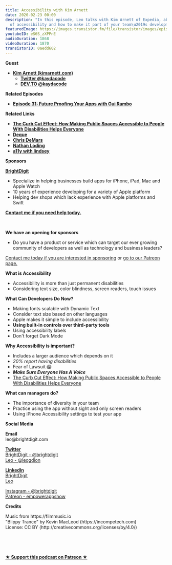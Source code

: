 ```yaml
---
title: Accessibility with Kim Arnett
date: 2020-02-23 00:00
description: "In this episode, Leo talks with Kim Arnett of Expedia, about the importance
  of accessibility and how to make it part of your team\u2019s development process."
featuredImage: https://images.transistor.fm/file/transistor/images/episode/198935/full_1582298678-artwork.jpg
youtubeID: eS6S_zXPPnE
audioDuration: 1868
videoDuration: 1870
transistorID: 0aedd602
---
```

<p><b>Guest</b></p><ul><li>
<a href="https://kimarnett.com"><strong>Kim Arnett (kimarnett.com)</strong></a><ul>
<li><a href="https://twitter.com/kaydacode"><strong>Twitter @kaydacode</strong></a></li>
<li><a href="https://dev.to/kaydacode"><strong>DEV.TO @kaydacode</strong></a></li>
</ul>
</li></ul><p><b>Related Episodes</b></p><ul><li><a href="https://share.transistor.fm/s/29d6ee9b"><strong>Episode 31: Future Proofing Your Apps with Gui Rambo</strong></a></li></ul><p><b>Related Links</b></p><ul>
<li><a href="https://medium.com/@mosaicofminds/the-curb-cut-effect-how-making-public-spaces-accessible-to-people-with-disabilities-helps-everyone-d69f24c58785"><strong>The Curb Cut Effect: How Making Public Spaces Accessible to People With Disabilities Helps Everyone</strong></a></li>
<li><a href="https://www.deque.com"><strong>Deque</strong></a></li>
<li><a href="http://chrisdemars.com"><strong>Chris DeMars</strong></a></li>
<li><a href="https://twitter.com/NathanLoding"><strong>Nathan Loding</strong></a></li>
<li><a href="https://www.a11ywithlindsey.com"><strong>a11y with lindsey</strong></a></li>
</ul><p><b>Sponsors</b></p><p><a href="https://brightdigit.com/"><strong>BrightDigit</strong></a></p><ul>
<li>Specialize in helping businesses build apps for iPhone, iPad, Mac and Apple Watch</li>
<li>10 years of experience developing for a variety of Apple platform</li>
<li>Helping dev shops which lack experience with Apple platforms and Swift</li>
</ul><p><a href="https://brightdigit.com/contact/"><strong>Contact me if you need help today.</strong></a></p><p><br></p><p><strong>We have an opening for sponsors</strong></p><ul><li>Do you have a product or service which can target our ever growing community of developers as well as technology and business leaders? </li></ul><p><a href="https://brightdigit.com/contact/">Contact me today if you are interested in sponsoring</a> or <a href="https://www.patreon.com/empowerappsshow">go to our Patreon page.</a></p><p><b>What is Accessibility</b></p><ul>
<li>Accessibility is more than just permanent disabilities</li>
<li>Considering text size, color blindness, screen readers, touch issues</li>
</ul><p><b>What Can Developers Do Now?</b></p><ul>
<li>Making fonts scalable with Dynamic Text </li>
<li>Consider text size based on other languages</li>
<li>Apple makes it simple to include accessibility</li>
<li><strong>Using built-in controls over third-party tools</strong></li>
<li>Using accessibility labels</li>
<li>Don't forget Dark Mode</li>
</ul><p><b>Why Accessibility is important?</b></p><ul>
<li>Includes a larger audience which depends on it</li>
<li><em>20% report having disabilities</em></li>
<li>Fear of Lawsuit 😱</li>
<li><strong><em>Make Sure Everyone Has A Voice</em></strong></li>
<li><a href="https://medium.com/@mosaicofminds/the-curb-cut-effect-how-making-public-spaces-accessible-to-people-with-disabilities-helps-everyone-d69f24c58785">The Curb Cut Effect: How Making Public Spaces Accessible to People With Disabilities Helps Everyone</a></li>
</ul><p><b>What can managers do?</b></p><ul>
<li>The importance of diversity in your team</li>
<li>Practice using the app without sight and only screen readers</li>
<li>Using iPhone Accessibility settings to test your app</li>
</ul><p><b>Social Media</b></p><p><strong>Email</strong><br>leo@brightdigit.com</p><p><a href="https://twitter.com/brightdigit"><strong>Twitter </strong><br>BrightDigit - @brightdigit</a><br><a href="https://twitter.com/leogdion">Leo - @leogdion</a></p><p><a href="https://www.linkedin.com/company/bright-digit"><strong>LinkedIn</strong><br>BrightDigit</a><br><a href="https://www.linkedin.com/in/leogdion/">Leo</a></p><p><a href="https://www.instagram.com/brightdigit/">Instagram - @brightdigit</a><br><a href="https://www.patreon.com/empowerappsshow">Patreon - empowerappshow</a></p><p><b>Credits</b></p><p>Music from https://filmmusic.io<br>"Blippy Trance" by Kevin MacLeod (https://incompetech.com)<br>License: CC BY (http://creativecommons.org/licenses/by/4.0/)</p><p><br></p><p><br></p><p><strong><a href="https://www.patreon.com/empowerappsshow" rel="payment" title="★ Support this podcast on Patreon ★">★ Support this podcast on Patreon ★</a></strong></p>
      